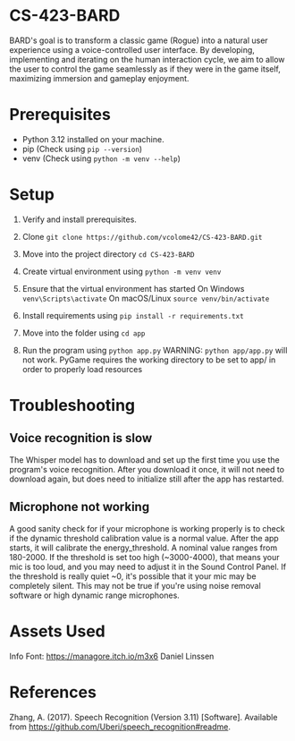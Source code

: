 # CS-423-BARD

BARD's goal is to transform a classic game (Rogue) into a natural user experience using a voice-controlled user interface. By developing, implementing and iterating on the human interaction cycle, we aim to allow the user to control the game seamlessly as if they were in the game itself, maximizing immersion and gameplay enjoyment.

# Prerequisites
- Python 3.12 installed on your machine.
- pip (Check using `pip --version`)
- venv (Check using `python -m venv --help`)

# Setup
1. Verify and install prerequisites.

2. Clone `git clone https://github.com/vcolome42/CS-423-BARD.git`

3. Move into the project directory `cd CS-423-BARD`

4. Create virtual environment using `python -m venv venv`

5. Ensure that the virtual environment has started
On Windows
`venv\Scripts\activate`
On macOS/Linux
`source venv/bin/activate`

6. Install requirements using `pip install -r requirements.txt`

7. Move into the folder using `cd app`

8. Run the program using `python app.py`
WARNING: `python app/app.py` will not work.
PyGame requires the working directory to be set to app/ in order to properly load resources

# Troubleshooting

## Voice recognition is slow
The Whisper model has to download and set up the first time you use the program's voice recognition.
After you download it once, it will not need to download again, but does need to initialize still
after the app has restarted.

## Microphone not working
A good sanity check for if your microphone is working properly is to check if the dynamic threshold
calibration value is a normal value.
After the app starts, it will calibrate the energy_threshold. A nominal value ranges from 180-2000.
If the threshold is set too high (~3000-4000), that means your mic is too loud, and you may need to
adjust it in the Sound Control Panel.
If the threshold is really quiet ~0, it's possible that it your mic may be completely silent.
This may not be true if you're using noise removal software or high dynamic range microphones.

# Assets Used
Info Font: https://managore.itch.io/m3x6
Daniel Linssen

# References
Zhang, A. (2017). Speech Recognition (Version 3.11) [Software]. Available from https://github.com/Uberi/speech_recognition#readme.
